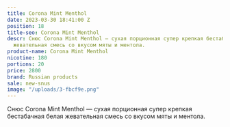 ```yaml
---
title: Corona Mint Menthol
date: 2023-03-30 18:41:00 Z
position: 18
title-seo: Corona Mint Menthol
descr: Снюс Corona Mint Menthol — сухая порционная супер крепкая бестабачная белая
  жевательная смесь со вкусом мяты и ментола.
product-name: Corona Mint Menthol
nicotine: 180
portions: 20
price: 2800
brand: Russian products
sale: new-snus
image: "/uploads/3-fbcf9e.png"
---
```


Снюс Corona Mint Menthol — сухая порционная супер крепкая бестабачная белая жевательная смесь со вкусом мяты и ментола.
